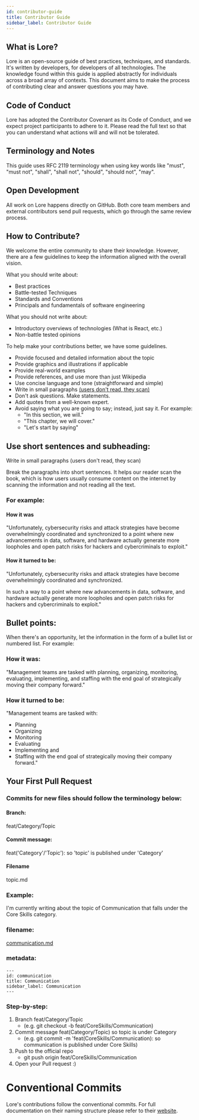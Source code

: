 ```yaml
---
id: contributor-guide
title: Contributor Guide
sidebar_label: Contributor Guide
---
```


## What is Lore? 

Lore is an open-source guide of best practices, techniques, and standards. It's written by developers, for developers of all technologies. The knowledge found within this guide is applied abstractly for individuals across a broad array of contexts. This document aims to make the process of contributing clear and answer questions you may have. 

## Code of Conduct 
Lore has adopted the Contributor Covenant as its Code of Conduct, and we expect project participants to adhere to it. Please read the full text so that you can understand what actions will and will not be tolerated.

## Terminology and Notes 
This guide uses RFC 2119 terminology when using key words like "must", "must not", "shall", "shall not", "should", "should not", "may".

## Open Development 

All work on Lore happens directly on GitHub. Both core team members and external contributors send pull requests, which go through the same review process.

## How to Contribute? 

We welcome the entire community to share their knowledge. However, there are a few guidelines to keep the information aligned with the overall vision. 

What you should write about:
- Best practices
- Battle-tested Techniques
- Standards and Conventions
- Principals and fundamentals of software engineering

What you should not write about:
- Introductory overviews of technologies (What is React, etc.)
- Non-battle tested opinions

To help make your contributions better, we have some guidelines.
- Provide focused and detailed information about the topic
- Provide graphics and illustrations if applicable
- Provide real-world examples
- Provide references, and use more than just Wikipedia
- Use concise language and tone (straightforward and simple)
- Write in small paragraphs [(users don't read, they scan)](https://www.nngroup.com/articles/how-users-read-on-the-web/)
- Don't ask questions. Make statements.
- Add quotes from a well-known expert. 
- Avoid saying what you are going to say; instead, just say it. For example:
    - "In this section, we will."
    - "This chapter, we will cover." 
    - "Let's start by saying"  

## Use short sentences and subheading:

Write in small paragraphs (users don't read, they scan)

Break the paragraphs into short sentences. It helps our reader scan the book, which is how users usually consume content on the internet by scanning the information and not reading all the text.

### For example:

#### How it was

"Unfortunately, cybersecurity risks and attack strategies have become overwhelmingly coordinated and synchronized to a point where new advancements in data, software, and hardware actually generate more loopholes and open patch risks for hackers and cybercriminals to exploit."

#### How it turned to be: 

"Unfortunately, cybersecurity risks and attack strategies have become overwhelmingly coordinated and synchronized.

In such a way to a point where new advancements in data, software, and hardware actually generate more loopholes and open patch risks for hackers and cybercriminals to exploit."

## Bullet points: 

When there's an opportunity, let the information in the form of a bullet list or numbered list. For example:

### How it was: 
"Management teams are tasked with planning, organizing, monitoring, evaluating, implementing, and staffing with the end goal of strategically moving their company forward."

### How it turned to be: 

"Management teams are tasked with:
- Planning
- Organizing
- Monitoring
- Evaluating
- Implementing and
- Staffing with the end goal of strategically moving their company forward."

## Your First Pull Request 

### Commits for new files should follow the terminology below:  

#### Branch: 

feat/Category/Topic  

#### Commit message: 

feat('Category'/'Topic'): so 'topic' is published under 'Category'   

#### Filename  
topic.md  

### Example: 

I'm currently writing about the topic of Communication that falls under the Core Skills category.

### filename: 

[communication.md](https://github.com/theloredev/lore-content/blob/staging/core-skills/communication.md)  

### metadata:  

```
---
id: communication
title: Communication
sidebar_label: Communication
---
```

### Step-by-step: 

1. Branch feat/Category/Topic
    - (e.g. git checkout -b feat/CoreSkills/Communication)
2. Commit message feat(Category/Topic) so topic is under Category
    - (e.g. git commit -m 'feat(CoreSkills/Communication): so communication is published under Core Skills)
3. Push to the official repo 
    - git push origin feat/CoreSkills/Communication
4. Open your Pull request :)   


# Conventional Commits  

Lore's contributions follow the conventional commits. For full documentation on their naming structure please refer to their [website](https://www.conventionalcommits.org/en/v1.0.0/). 